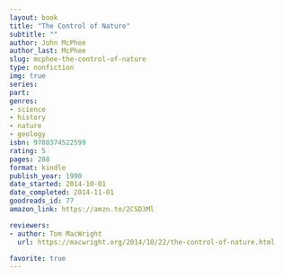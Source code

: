 ```yaml
---
layout: book
title: "The Control of Nature"
subtitle: ""
author: John McPhee
author_last: McPhee
slug: mcphee-the-control-of-nature
type: nonfiction
img: true
series: 
part: 
genres:
- science
- history
- nature
- geology
isbn: 9780374522599
rating: 5
pages: 288
format: kindle
publish_year: 1990
date_started: 2014-10-01
date_completed: 2014-11-01
goodreads_id: 77
amazon_link: https://amzn.to/2CSD3Ml

reviewers:
- author: Tom MacWright
  url: https://macwright.org/2014/10/22/the-control-of-nature.html

favorite: true
---
```

